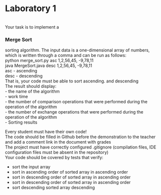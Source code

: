 <h1>Laboratory 1</h1></br>
Your task is to implement a <h3>Merge Sort</h3> sorting algorithm. The input data is a one-dimensional array of numbers, which is written through a comma and can be run as follows:</br>
python merge_sort.py asc 1,2,56,45, -9,78,11</br>
java MergeSort.java desc 1,2,56,45, -9,78,11</br>
asc - ascending</br>
desc - descending</br>
That is, your code must be able to sort ascending. and descending</br>
The result should display:</br>
- the name of the algorithm</br>
- work time</br>
- the number of comparison operations that were performed during the operation of the algorithm</br>
- the number of exchange operations that were performed during the operation of the algorithm</br>
- Sorting results</br>

Every student must have their own code!</br>
The code should be filled in Github before the demonstration to the teacher and add a comment link in the document with grades</br>
The project must have correctly configured .gitignore (compilation files, IDE configuration files must be absent in the repository)</br>
Your code should be covered by tests that verify:</br>
- sort the input array</br>
- sort in ascending order of sorted array in ascending order</br>
- sort in descending order of sorted array in ascending order</br>
- sort in descending order of sorted array in ascending order</br>
- sort descending sorted array descending</br>